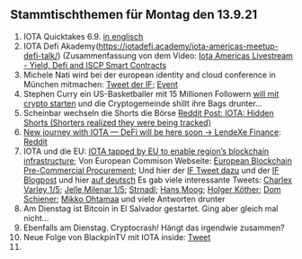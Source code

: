 ## Stammtischthemen für Montag den 13.9.21

1. IOTA Quicktakes 6.9. [in englisch](https://www.youtube.com/watch?v=h2bGyp1PwfU)
2. IOTA Defi Akademy(https://iotadefi.academy/iota-americas-meetup-defi-talk/) (Zusammenfassung von dem Video: [Iota Americas Livestream - Yield, Defi and ISCP Smart Contracts](https://www.youtube.com/watch?v=LJmdnR6QDcM)
3. Michele Nati wird bei der european identity and cloud conference in München mitmachen: [Tweet der IF](https://twitter.com/iota/status/1435157016708780038?s=20); [Event](https://www.kuppingercole.com/events/eic2021#tickets)
4. Stephen Curry ein US-Basketballer mit 15 Millionen Followern [will mit crypto starten](https://twitter.com/StephenCurry30/status/1435047716950667264?s=20) und die Cryptogemeinde shillt ihre Bags drunter...
5. Scheinbar wechseln die Shorts die Börse [Reddit Post: IOTA: Hidden Shorts (Shorters realized they were being tracked)](https://www.reddit.com/r/SatoshiStreetBets/comments/pj5o3z/iota_hidden_shorts_shorters_realized_they_were/?utm_source=share&utm_medium=ios_app&utm_name=iossmf)
6. [New journey with IOTA — DeFi will be here soon -> LendeXe Finance](https://medium.com/@sabog/how-i-joined-iota-but-wait-no-defi-when-defi-3071a400afa5): [Reddit](https://www.reddit.com/r/Iota/comments/pj6lkd/new_journey_with_iota_defi_will_be_here_soon/)
7. IOTA und die EU: [IOTA tapped by EU to enable region’s blockchain infrastructure](https://www.finextra.com/newsarticle/38782/iota-tapped-by-eu-to-enable-regions-blockchain-infrastructure); Von European Commison Webseite: [European Blockchain Pre-Commercial Procurement](https://digital-strategy.ec.europa.eu/en/news/european-blockchain-pre-commercial-procurement); Und hier der [IF Tweet dazu](https://twitter.com/iota/status/1435214005853896705?s=20) und der [IF Blogpost](https://blog.iota.org/ebsi-building-a-distributed-ledger-technology-for-europe/) und hier [auf deutsch](https://iota-einsteiger-guide.de/iota-european-blockchain-services-infrastructure.html)
Es gab viele interessante Tweets: [Charlex Varley 1/5](https://twitter.com/c_varley/status/1435217564821606405?s=20); [Jelle Milenar 1/5](https://twitter.com/JelleFm/status/1435224616092545031?s=20); [Strnadl](https://twitter.com/archimate/status/1435256308047958016?s=20); [Hans Moog](https://twitter.com/hus_qy/status/1435217416330567682?s=20); [Holger Köther](https://twitter.com/HolgerKoether/status/1435237287105896452?s=20); [Dom Schiener](https://twitter.com/DomSchiener/status/1435234182788169738?s=20); [Mikko Ohtamaa](https://twitter.com/moo9000/status/1435310504445108224?s=20) und viele Antworten drunter
8. Am Dienstag ist Bitcoin in El Salvador gestartet. Ging aber gleich mal nicht... 
9. Ebenfalls am Dienstag. Cryptocrash! Hängt das irgendwie zusammen?
10. Neue Folge von BlackpinTV mit IOTA inside: [Tweet](https://twitter.com/BLACKPIN_GmbH/status/1435217915360468994?s=20)
11. 
